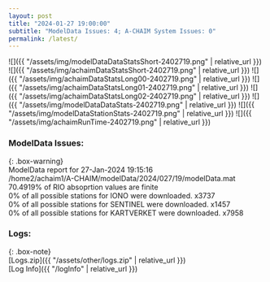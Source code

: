 ```yaml
---
layout: post
title: "2024-01-27 19:00:00"
subtitle: "ModelData Issues: 4; A-CHAIM System Issues: 0"
permalink: /latest/
---
```


![]({{ "/assets/img/modelDataDataStatsShort-2402719.png" | relative_url }})
![]({{ "/assets/img/achaimDataStatsShort-2402719.png" | relative_url }})
![]({{ "/assets/img/achaimDataStatsLong00-2402719.png" | relative_url }})
![]({{ "/assets/img/achaimDataStatsLong01-2402719.png" | relative_url }})
![]({{ "/assets/img/achaimDataStatsLong02-2402719.png" | relative_url }})
![]({{ "/assets/img/modelDataDataStats-2402719.png" | relative_url }})
![]({{ "/assets/img/modelDataStationStats-2402719.png" | relative_url }})
![]({{ "/assets/img/achaimRunTime-2402719.png" | relative_url }})


### ModelData Issues:  
  
{: .box-warning}  
 ModelData report for 27-Jan-2024 19:15:16   
 /home2/achaim1/A-CHAIM/modelData/2024/027/19/modelData.mat   
 70.4919% of RIO absoprtion values are finite   
 0% of all possible stations for IONO were downloaded. x3737   
 0% of all possible stations for SENTINEL were downloaded. x1457   
 0% of all possible stations for KARTVERKET were downloaded. x7958   
  


### Logs:  
  
{: .box-note}  
[Logs.zip]({{ "/assets/other/logs.zip" | relative_url }})  
[Log Info]({{ "/logInfo" | relative_url }})  
